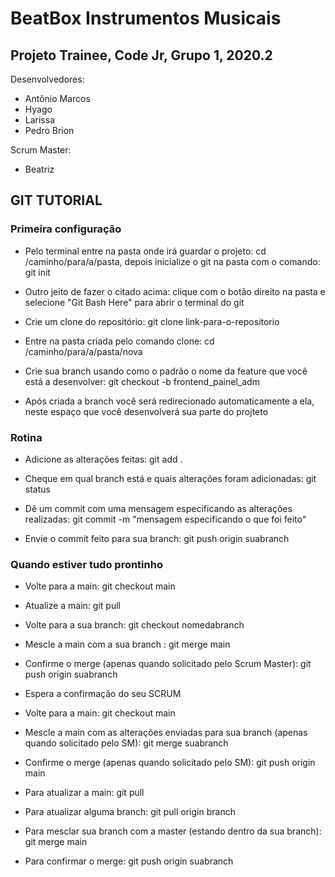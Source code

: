 # BeatBox Instrumentos Musicais
## Projeto Trainee, Code Jr, Grupo 1, 2020.2

Desenvolvedores:
- Antônio Marcos
- Hyago
- Larissa
- Pedro Brion


Scrum Master:

- Beatriz

## GIT TUTORIAL
### Primeira configuração

- Pelo terminal entre na pasta onde irá guardar o projeto: cd /caminho/para/a/pasta, depois inicialize o git na pasta com o comando: git init 

- Outro jeito de fazer o citado acima: clique com o botão direito na pasta e selecione "Git Bash Here" para abrir o terminal do git

- Crie um clone do repositório: git clone link-para-o-repositorio

- Entre na pasta criada pelo comando clone: cd /caminho/para/a/pasta/nova

- Crie sua branch usando como o padrão o nome da feature que você está a desenvolver: git checkout -b frontend_painel_adm

- Após criada a branch você será redirecionado automaticamente a ela, neste espaço que você desenvolverá sua parte do projteto

### Rotina
- Adicione as alterações feitas: git add .

- Cheque em qual branch está e quais alterações foram adicionadas: git status

- Dê um commit com uma mensagem especificando as alterações realizadas: git commit -m "mensagem especificando o que foi feito"

- Envie o commit feito para sua branch: git push origin suabranch

### Quando estiver tudo prontinho
- Volte para a main: git checkout main

- Atualize a main: git pull

- Volte para a sua branch: git checkout nomedabranch

- Mescle a main com a sua branch : git merge main

- Confirme o merge (apenas quando solicitado pelo Scrum Master): git push origin suabranch

- Espera a confirmação do seu SCRUM 

- Volte para a main: git checkout main

- Mescle a main com as alterações enviadas para sua branch (apenas quando solicitado pelo SM): git merge suabranch

- Confirme o merge (apenas quando solicitado pelo SM): git push origin main

- Para atualizar a main: git pull

- Para atualizar alguma branch: git pull origin branch

- Para mesclar sua branch com a master (estando dentro da sua branch): git merge main

- Para confirmar o merge: git push origin suabranch
